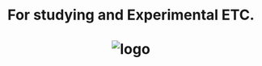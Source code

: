 <h1 align="center">
  <br>
      For studying and Experimental ETC.
    <br>
    <br>
    <img src="https://i.imgur.com/FUGRRD2.jpg" alt="logo">
  <br>
</h1>
